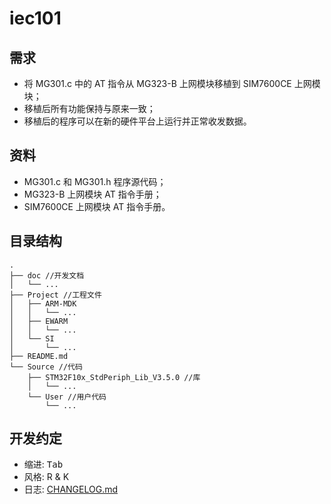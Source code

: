 # iec101

## 需求

- 将 MG301.c 中的 AT 指令从 MG323-B 上网模块移植到 SIM7600CE 上网模块；
- 移植后所有功能保持与原来一致；
- 移植后的程序可以在新的硬件平台上运行并正常收发数据。

## 资料

- MG301.c 和 MG301.h 程序源代码；
- MG323-B 上网模块 AT 指令手册；
- SIM7600CE 上网模块 AT 指令手册。

## 目录结构

```
.
├── doc //开发文档
│   └── ...
├── Project //工程文件
│   ├── ARM-MDK
│   │   └── ...
│   ├── EWARM
│   │   └── ...
│   └── SI
│       └── ...
├── README.md
└── Source //代码
    ├── STM32F10x_StdPeriph_Lib_V3.5.0 //库
    │   └── ...
    └── User //用户代码
        └── ...
```

## 开发约定

- 缩进: <kbd>Tab</kbd>
- 风格: R & K
- 日志: [CHANGELOG.md](CHANGELOG.md)
